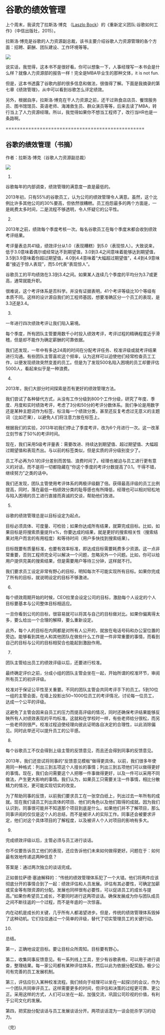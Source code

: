 
# 谷歌的绩效管理

上个周末，我读完了拉斯洛·博克 （[Laszlo Bock](https://en.wikipedia.org/wiki/Laszlo_Bock)）的《重新定义团队:谷歌如何工作》（中信出版社，2015）。

拉斯洛·博克是谷歌的人力资源副总裁，该书主要介绍谷歌人力资源管理的各个方面：招聘、薪酬、团队建设、工作环境等等。

![](http://www.ruanyifeng.com/blogimg/asset/2016/bg2016032901.jpg)

说实话，我觉得，这本书不是很好看。你可以想象一下，人事经理写一本书会是什么样？就像人力资源部的报告一样！完全是MBA毕业生的那种文体，it is not fun.

但是，这本书透露了谷歌内部的很多信息和做法，很值得了解。下面是我摘录的第七章《绩效管理》，从中可以看到谷歌怎么评定绩效。

另外，根据自序，拉斯洛·博克在干人力资源之前，还干过熟食店店员、餐馆服务员、图书馆馆员、英语老师、海滩救生员、群众演员等等，后来去读了MBA，转行当上了人力资源经理。所以，我觉得如果你不想当工程师了，改行当HR也是一条路啊。

=================================================

##  谷歌的绩效管理（书摘）

作者：拉斯洛·博克（谷歌人力资源副总裁）

![](http://www.ruanyifeng.com/blogimg/asset/2016/bg2016032902.jpg)

1.

谷歌每年的内部调查，绩效管理的满意度一直是最低的。

2013年初，只有55%的谷歌员工，认为公司的绩效管理令人满意。虽然，这个比例比许多其他公司的30%要高，但依然很糟糕。员工抱怨最多的两个方面是，一是耗费太多时间，二是流程不够透明，令人怀疑它的公平性。

2.

2013年之前，绩效每个季度考核一次。每名谷歌员工在每个季度末都会收到绩效考评结果。

考评量表总共41级，绩效评分从1.0（表现糟糕）到5.0（表现惊人）。大致说来，低于3.0意味着偶尔或经常达不到期望值，3.0到3.4之间意味着能够达到期望值，3.5到3.9意味着你超过期望值，4.0到4.4意味着“大幅超过期望值”，4.4到4.9意味着“接近于惊人表现”，而5.0代表“表现惊人”。

谷歌员工的平均绩效在3.3到3.4之间。如果某人连续几个季度的平均分为3.7或更高，通常就能升职。

很难说，这个考评体系是否科学。并没有证据表明，41个考评等级比10个等级有本质不同。这样的设计源自我们的工程师基因，想要准确区分一个员工的表现，是3.3还是3.4。

3.

一年进行四次绩效考评让我们陷入窘境。

每个季度，所有团队主管要用数千小时投入绩效考评，考评过程的精确程度近乎滑稽，但是却不能作为确定薪酬的可靠依据。

我们还发现，一年中有多达24周的时间在分配考评任务、校准评级或就考评结果进行沟通。有些团队主管喜欢这个频率，认为这样可以迫使他们经常检查员工工作，以便发现绩效突然变差的员工。但是为了发现500名陷入困境的员工却要评估5000人，看起来似乎是一种浪费。

4.

2013年，我们大部分时间探索是否有更好的绩效管理方法。

我们尝试了各种替代方式，从没有工作分级到800个工作分级，研究了年度、季度、月度和实时绩效考评，考虑了3分和50分的考评分数体系。我们争论是用数字还是某种主题词作为标签，标注每一个绩效分类，甚至还反复考虑过无意义的主题词（比如芒果），以避免人们将注意力放在标签上。

根据我们的实验，2013年初我们停止了季度考评，改为6个月进行一次。这一改革立刻节省了50%的考评时间。

现在，我们采用5级考评量表：需要改进、持续达到期望值、超过期望值、大幅超过期望值和表现杰出。与以前的标签类似，但是实质的评分级别变少了。

员工不必再为0.1的评分差别而苦恼、浪费时间了。经理也被迫与员工进行更有意义的对话，而不是将一切都隐藏在“你这个季度的考评分数提高了0.1。干得不错，继续努力”之类的话中。

我们还发现，团队主管使用考评体系的两极评级翻了倍。获得最高评级的员工比例提高，同时，落在最低一档绩效分类的耻辱感也有所降低，经理也可以相对轻松地与陷入困境的员工进行直接而真诚的交谈，帮助他们改进。

5.

谷歌的绩效管理总是以目标设定为起点。

目标必须具体、可度量、可检验；如果你达成所有结果，就算完成目标。比如，如果目标是将搜索质量提升x%，你要达成的结果，就是更好的搜索相关性（搜索结果对用户而言的有用程度）和等待时间（用户多快找到搜索结果）。

目标既要有质量标准，也要有效率标准，即达成目标需要耗费多少资源。这一点非常重要，否则工程师完全可以解决一个问题，忽略另外一个问题。比如，你可以给用户提供完美的搜索结果，但是需要用户等待三分钟，这样就不行。

我们要求员工设定非常有野心的目标，明知每次不可能实现所有目标。如果你完成了所有的目标，就说明设定的目标不够激进。

6.

每个绩效周期开始的时候，CEO拉里会设定公司的目标，激励每个人设定的个人目标要基本与公司整体目标相适应。

一旦你看到公司的目标，很容易就可以将其与自己的目标做对比。如果你偏离得太多，要么给出一个合理的解释，要么重新设定。

此外，每个人的目标在内网都是对所有人公开的，就放在电话号码和办公室位置的旁边。能够看到其他人和其他团队在做些什么工作是一件非常重要的事情，而看到自己的目标与公司的目标相契合也能起到激励作用。

7.

团队主管给出员工的绩效评级以后，还要进行校准。

最终确定评价之前，分成小组的团队主管会坐在一起，开始所谓的校准环节，审阅所有员工的初评评级。

校准对于保证公平性至关重要。不同的团队主管会共同考评手下的员工。5到10位一组的主管会面，在墙上投影出50~1000位员工的考评情况，讨论每一位员工，达成一个公平的评级。

这避免了主管会因来自员工的压力而提高评级的情况，同时还确保考评结果能够反映所有人对绩效表现的平均标准。这就和在学校时一样，有些老师给分很松，而另一些老师则很严。校准过程迫使经理向彼此证明各自决定的合理性，以此消除偏见。同时此举还可以提升员工的公平感。

8.

每个谷歌员工不仅会得到上级主管的反馈意见，而且还会得到同事的反馈意见。

2013年，我们还尝试将同事的“反馈意见模板”做得更具体。以前，我们很多年使用同一种格式：列出三到五项这个人擅长的事情；列出三到五项他们可以做得更好的事情。现在，我们会问需要这个人把哪一件事做得更好，以及一件可以采用不同做法，产生更大影响的事情。我们认为，如果员工只需要关注一件事情，相比分散精力的情况，更可能实现切实的改变。

为了帮助同事的反馈，以前我们要求员工在一张空白纸上，列出过去一年所有的成就。现在我们请员工列出具体的项目、他们的角色以及他们取得的成就。因为我们认识到，同事很可能并不知道那个项目到底是什么，如果他们并不了解项目，那么同事评阅的仅仅是这个人的总结，而不是被评人的实际工作。同事还会被要求评定，他们对这个具体项目的了解程度，以及被评人个人对项目的影响有多大。

9.

完成绩效评级以后，主管必须与员工进行谈话。

你不仅要告诉员工他们的表现，还应告诉他们未来如何做得更好。问题在于：如何最有效地传递这两种信息？

答案是：通过两次独立的谈话完成。

正如普拉萨德·塞迪解释的：“传统的绩效管理体系犯了一个大错。他们将两件应该彻底分开的事情合到了一起：绩效评估和人员发展。评估有其必要性，可确定加薪或奖金等有限资源的分配。发展也同样很有必要性，可以促进员工的成长与提高。”如果你希望员工成长，不要同时进行这两项谈话。确保发展成为你与团队成员之间不断往返的一个过程，而不是年底的一次惊喜。

内在动机是成长的关键，几乎所有人都渴望进步。但是，传统的绩效管理体系毁掉了这种动机。它们往往通过一个简单的评级，替代了切实管理员工的关键行动。

10.

总结。

第一，正确地设定目标。要让目标众所周知。目标要有野心。

第二，收集同事反馈意见。有一系列线上工具，至少有谷歌表格，可以用于进行调查，整理结果。每一家公司都有某种评估体系，然后以此为依据分配奖励。极少公司有完善的员工发展机制。

第三，评估应引入某种校准流程。我们倾向于经理可以坐在一起探讨的会议，作为一个团队共同审评员工。这样需要更多的时间，但评估和决策的过程更可靠、更公正。采用这样的方式，人们可以坐在一起，加强交流，巩固公司珍视的价值，有利于公司文化的发展。

第四，把奖励分配谈话与员工发展谈话分开。两项谈话混为一谈会扼杀学习的动力。

（完）